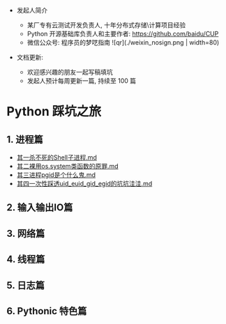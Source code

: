 - 发起人简介
  - 某厂专有云测试开发负责人, 十年分布式存储\计算项目经验
  - Python 开源基础库负责人和主要作者: https://github.com/baidu/CUP
  - 微信公众号: 程序员的梦呓指南 ![qr](./weixin_nosign.png | width=80)

- 文档更新:
  - 欢迎感兴趣的朋友一起写稿填坑
  - 发起人预计每周更新一篇, 持续至 100 篇


# Python 踩坑之旅

## 1. 进程篇

- [其一杀不死的Shell子进程.md](./1_process/其一杀不死的shell子进程.md)
- [其二裸用os.system类函数的原罪.md](./1_process/其二裸用类os.system函数的原罪.md)
- [其三进程pgid是个什么鬼.md](./1_process/其三pgid是个什么鬼.md)
- [其四一次性踩透uid_euid_gid_egid的坑坑洼洼.md](./1_process/其四一次性踩透uid_euid_gid_egid的坑坑洼洼.md)


## 2. 输入输出IO篇

## 3. 网络篇

## 4. 线程篇

## 5. 日志篇

## 6. Pythonic 特色篇 
